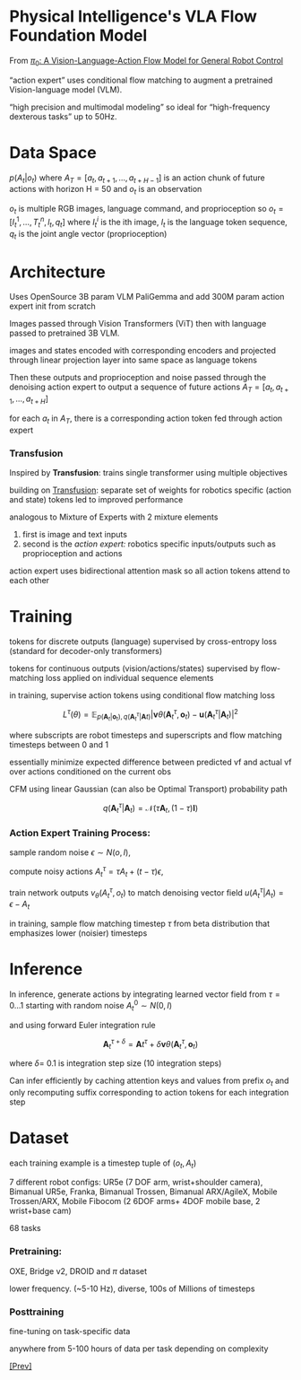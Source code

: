 # Physical Intelligence's VLA Flow Foundation Model

From [$\pi_0$: A Vision-Language-Action Flow Model for General Robot Control](https://www.physicalintelligence.company/download/pi0.pdf)

“action expert” uses conditional flow matching to augment a pretrained Vision-language model (VLM).

“high precision and multimodal modeling” so ideal for “high-frequency dexterous tasks” up to 50Hz.

# Data Space

$p(A_t|o_t)$ where $A_T = [a_t, a_{t + 1}, …, a_{t + H - 1}]$ is an action chunk of future actions with horizon H = 50  and $o_t$ is an observation

$o_t$ is multiple RGB images, language command, and proprioception so $o_t = [I_t^1, …, T_t^n, l_t, q_t]$ where $I_t^i$ is the ith image, $l_t$ is the language token sequence, $q_t$ is the joint angle vector (proprioception)

# Architecture

Uses OpenSource 3B param VLM PaliGemma and add 300M param action expert init from scratch

Images passed through Vision Transformers (ViT) then with language passed to pretrained 3B VLM. 

images and states encoded with corresponding encoders and projected through linear projection layer into same space as language tokens

Then these outputs and proprioception and noise passed through the denoising action expert to output a sequence of future actions $A_T = [a_t, a_{t + 1}, …, a_{t + H}]$

for each $a_t$ in $A_T$, there is a corresponding action token fed through action expert

### Transfusion

Inspired by **Transfusion**: trains single transformer using multiple objectives

building on [Transfusion](https://arxiv.org/pdf/2408.11039): separate set of weights for robotics specific (action and state) tokens led to improved performance

analogous to Mixture of Experts with 2 mixture elements

1. first is image and text inputs
2. second is the *action expert:* robotics specific inputs/outputs such as proprioception and actions

action expert uses bidirectional attention mask so all action tokens attend to each other

# Training

tokens for discrete outputs (language) supervised by cross-entropy loss (standard for decoder-only transformers)

tokens for continuous outputs (vision/actions/states) supervised by flow-matching loss applied on individual sequence elements 

in training, supervise action tokens using conditional flow matching loss

$$
L^\tau(\theta) = \mathbb{E}_{p(\mathbf{A}_t|\mathbf{o}_t),q(\mathbf{A}_t^\tau|\mathbf{A}t)}|\mathbf{v}\theta(\mathbf{A}_t^\tau, \mathbf{o}_t) - \mathbf{u}(\mathbf{A}_t^\tau|\mathbf{A}_t)|^2
$$

where subscripts are robot timesteps and superscripts and flow matching timesteps between 0 and 1

essentially minimize expected difference between predicted vf and actual vf  over actions conditioned on the current obs

CFM using linear Gaussian (can also be Optimal Transport) probability path

$$
q(\mathbf{A}_t^\tau|\mathbf{A}_t) = \mathcal{N}(\tau\mathbf{A}_t, (1-\tau)\mathbf{I})
$$

### Action Expert Training Process:

sample random noise $\epsilon \sim N(o,I)$, 

compute noisy actions $A_t^{\tau} = \tau A_t + (t - \tau)\epsilon$, 

train network outputs $v_\theta(A_t^\tau, o_t)$ to match denoising vector field $u(A_t^\tau | A_t) = \epsilon - A_t$

in training, sample flow matching timestep $\tau$ from beta distribution that emphasizes lower (noisier) timesteps

# Inference

In inference, generate actions by integrating learned vector field from $\tau = 0…1$ starting with random noise $A_t^0 \sim N(0,I)$

and using forward Euler integration rule

$$
\mathbf{A}_t^{\tau+\delta} = \mathbf{A}t^\tau + \delta\mathbf{v}\theta(\mathbf{A}_t^\tau, \mathbf{o}_t)
$$

where $\delta$= 0.1 is integration step size (10 integration steps)

Can infer efficiently by caching attention keys and values from prefix $o_t$ and only recomputing suffix corresponding to action tokens for each integration step

# Dataset

each training example is a timestep tuple of $(o_t, A_t)$

7 different robot configs: UR5e (7 DOF arm, wrist+shoulder camera), Bimanual UR5e, Franka, Bimanual Trossen, Bimanual ARX/AgileX, Mobile Trossen/ARX, Mobile Fibocom (2 6DOF arms+ 4DOF mobile base, 2 wrist+base cam) 

68 tasks

### Pretraining:

OXE, Bridge v2, DROID and $\pi$ dataset

lower frequency. (~5-10 Hz), diverse, 100s of Millions of timesteps

### Posttraining

fine-tuning on task-specific data

anywhere from 5-100 hours of data per task depending on complexity

[[Prev]](../3.4:%20Diffusion%20and%20Optimal%20Transport%20as%20Flows/Optimal%20Transport%20Flow.md)